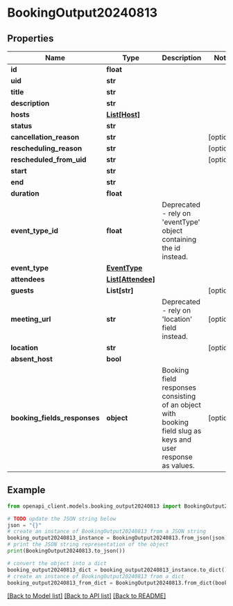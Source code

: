 # BookingOutput20240813


## Properties

Name | Type | Description | Notes
------------ | ------------- | ------------- | -------------
**id** | **float** |  | 
**uid** | **str** |  | 
**title** | **str** |  | 
**description** | **str** |  | 
**hosts** | [**List[Host]**](Host.md) |  | 
**status** | **str** |  | 
**cancellation_reason** | **str** |  | [optional] 
**rescheduling_reason** | **str** |  | [optional] 
**rescheduled_from_uid** | **str** |  | [optional] 
**start** | **str** |  | 
**end** | **str** |  | 
**duration** | **float** |  | 
**event_type_id** | **float** | Deprecated - rely on &#39;eventType&#39; object containing the id instead. | 
**event_type** | [**EventType**](EventType.md) |  | 
**attendees** | [**List[Attendee]**](Attendee.md) |  | 
**guests** | **List[str]** |  | [optional] 
**meeting_url** | **str** | Deprecated - rely on &#39;location&#39; field instead. | [optional] 
**location** | **str** |  | [optional] 
**absent_host** | **bool** |  | 
**booking_fields_responses** | **object** | Booking field responses consisting of an object with booking field slug as keys and user response as values. | [optional] 

## Example

```python
from openapi_client.models.booking_output20240813 import BookingOutput20240813

# TODO update the JSON string below
json = "{}"
# create an instance of BookingOutput20240813 from a JSON string
booking_output20240813_instance = BookingOutput20240813.from_json(json)
# print the JSON string representation of the object
print(BookingOutput20240813.to_json())

# convert the object into a dict
booking_output20240813_dict = booking_output20240813_instance.to_dict()
# create an instance of BookingOutput20240813 from a dict
booking_output20240813_from_dict = BookingOutput20240813.from_dict(booking_output20240813_dict)
```
[[Back to Model list]](../README.md#documentation-for-models) [[Back to API list]](../README.md#documentation-for-api-endpoints) [[Back to README]](../README.md)


